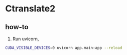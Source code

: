 # Ctranslate2

## how-to

1. Run uvicorn,

```bash
CUDA_VISIBLE_DEVICES=0 uvicorn app.main:app --reload
```